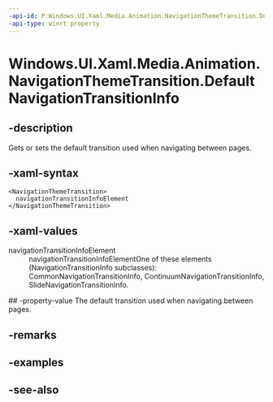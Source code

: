 ```yaml
---
-api-id: P:Windows.UI.Xaml.Media.Animation.NavigationThemeTransition.DefaultNavigationTransitionInfo
-api-type: winrt property
---
```


<!-- Property syntax
public Windows.UI.Xaml.Media.Animation.NavigationTransitionInfo DefaultNavigationTransitionInfo { get;  set; }
-->

# Windows.UI.Xaml.Media.Animation.NavigationThemeTransition.DefaultNavigationTransitionInfo

## -description
Gets or sets the default transition used when navigating between pages.



## -xaml-syntax
```xaml
<NavigationThemeTransition>
  navigationTransitionInfoElement
</NavigationThemeTransition>
```


## -xaml-values
<dl><dt>navigationTransitionInfoElement</dt><dd>navigationTransitionInfoElementOne of these elements (NavigationTransitionInfo subclasses): CommonNavigationTransitionInfo, ContinuumNavigationTransitionInfo, SlideNavigationTransitionInfo.</dd>
</dl>
## -property-value
The default transition used when navigating between pages.

## -remarks

## -examples

## -see-also
